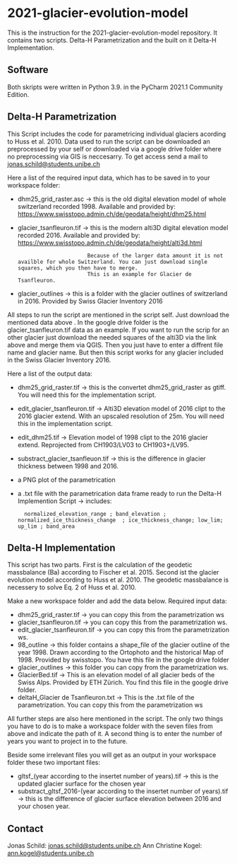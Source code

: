 # 2021-glacier-evolution-model

This is the instruction for the 2021-glacier-evolution-model repository. It contains two scripts. Delta-H Parametrization and the built on it Delta-H Implementation.

## Software

Both skripts were written in Python 3.9. in the PyCharm 2021.1 Community Edition.

## Delta-H Parametrization

This Script includes the code for parametricing individual glaciers acording to Huss et al. 2010.
Data used to run the script can be downloaded an preprocessed by your self or downloaded via a google drive folder where no preprocessing via GIS is neccesarry. To get access send a mail to jonas.schild@students.unibe.ch

Here a list of the required input data, which has to be saved in to your workspace folder:

  - dhm25_grid_raster.asc -> this is the old digital elevation model of whole switzerland recorded 1998. Available and provided by: https://www.swisstopo.admin.ch/de/geodata/height/dhm25.html
  
  - glacier_tsanfleuron.tif -> this is the modern alti3D digital elevation model recorded 2016. Available and provided by: https://www.swisstopo.admin.ch/de/geodata/height/alti3d.html
                              
                              Because of the larger data amount it is not availble for whole Switzerland. You can just download single squares, which you then have to merge.
                              This is an example for Glacier de Tsanfleuron. 
  
  - glacier_outlines -> this is a folder with the glacier outlines of switzerland in 2016. Provided by Swiss Glacier Inventory 2016

 
All steps to run the script are mentioned in the script self. Just download the mentioned data above . In the google drive folder is the glacier_tsanfleuron.tif data as an example. If you want to run the scrip for an other glacier just download the needed squares of the alti3D via the link above and merge them via QGIS. Then you just have to enter a diffrent file name and glacier name. But then this script works for any glacier included in the Swiss Glacier Inventory 2016. 
 
 Here a list of the output data:
 
  - dhm25_grid_raster.tif -> this is the convertet dhm25_grid_raster as gtiff. You will need this for the implementation script.
  - edit_glacier_tsanfleuron.tif -> Alti3D elevation model of 2016 clipt to the 2016 glacier extend. With an upscaled resolution of 25m. You will need this in the                                                   implementation script.
  - edit_dhm25.tif -> Elevation model of 1998 clipt to the 2016 glacier extend. Reprojected from CH1903/LV03 to CH1903+/LV95. 
  - substract_glacier_tsanfleuon.tif -> this is the difference in glacier thickness between 1998 and 2016.
  - a PNG plot of the parametrication
  - a .txt file with the parametrication data frame ready to run the Delta-H Implemention Script -> includes: 

          normalized_elevation_range ; band_elevation ; normalized_ice_thickness_change  ; ice_thickness_change; low_lim; up_lim ; band_area                                                                                                                           
                                                         

## Delta-H Implementation

This script has two parts. First is the calculation of the geodetic massbalance (Ba) according to Fischer et al. 2015. Second ist the glacier evolution model according to Huss et al. 2010. The geodetic massbalance is necessery to solve Eq. 2 of Huss et al. 2010.

Make a new workspace folder and add the data below. 
Required input data: 

  - dhm25_grid_raster.tif -> you can copy this from the parametrization ws 
  - glacier_tsanfleuron.tif -> you can copy this from the parametrization ws.
  - edit_glacier_tsanfleuron.tif -> you can copy this from the parametrization ws. 
  - 98_outline -> this folder contains a shape_file of the glacier outline of the year 1998. Drawn according to the Ortophoto and the historical Map of 1998. Provided by                           swisstopo. You have this file in the google drive folder
  - glacier_outlines -> this folder you can copy from the parametrization ws. 
  - GlacierBed.tif -> This is an elevation model of all glacier beds of the Swiss Alps. Provided by ETH Zürich. You find this file in the google drive folder. 
  - deltaH_Glacier de Tsanfleuron.txt -> This is the .txt file of the parametrization. You can copy this from the parametrization ws

All further steps are also here mentioned in the script. The only two things you have to do is to make a workspace folder with the seven files from above and indicate the path of it. A second thing is to enter the number of years you want to project in to the future. 

Beside some irrelevant files you will get as an output in your workspace folder these two important files:

  - gltsf_(year according to the insertet number of years).tif -> this is the updated glacier surface for the chosen year
  - substract_gltsf_2016-(year according to the insertet number of years).tif -> this is the difference of glacier surface elevation between 2016 and your chosen year. 



## Contact

Jonas Schild: jonas.schild@students.unibe.ch
Ann Christine Kogel: ann.kogel@students.unibe.ch
